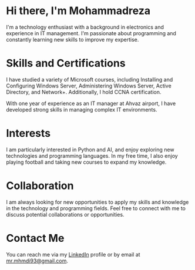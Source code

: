 

# Hi there, I'm Mohammadreza
I'm a technology enthusiast with a background in electronics and experience in IT management. I'm passionate about programming and constantly learning new skills to improve my expertise.

# Skills and Certifications
I have studied a variety of Microsoft courses, including Installing and Configuring Windows Server, Administering Windows Server, Active Directory, and Network+. Additionally, I hold CCNA certification.

With one year of experience as an IT manager at Ahvaz airport, I have developed strong skills in managing complex IT environments.

# Interests
I am particularly interested in Python and AI, and enjoy exploring new technologies and programming languages. In my free time, I also enjoy playing football and taking new courses to expand my knowledge.

# Collaboration
I am always looking for new opportunities to apply my skills and knowledge in the technology and programming fields. Feel free to connect with me to discuss potential collaborations or opportunities.

# Contact Me
You can reach me via my [LinkedIn](https://www.linkedin.com/in/mohammadreza-mohammadi-24a3a61b3/) profile or by email at mr.mhmdi93@gmail.com.


